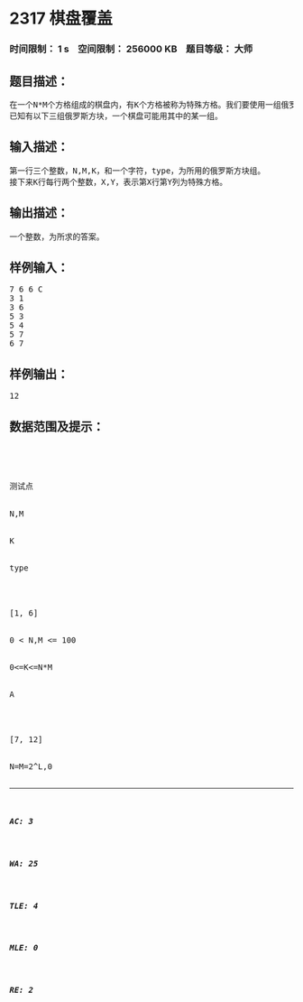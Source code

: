 # 2317 棋盘覆盖   
### 时间限制： 1 s&nbsp;&nbsp;&nbsp;&nbsp;空间限制： 256000 KB&nbsp;&nbsp;&nbsp;&nbsp;题目等级： 大师  
## 题目描述：  

<pre>
在一个N*M个方格组成的棋盘内，有K个方格被称为特殊方格。我们要使用一组俄罗斯方块来覆盖这个棋盘，保证特殊方格不能被覆盖，非特殊方格只能被一个俄罗斯方块覆盖，求最多能容纳的俄罗斯方块的数量。
已知有以下三组俄罗斯方块，一个棋盘可能用其中的某一组。
</pre>
  
  
## 输入描述：  

<pre>
第一行三个整数，N,M,K，和一个字符，type，为所用的俄罗斯方块组。
接下来K行每行两个整数，X,Y，表示第X行第Y列为特殊方格。
</pre>
  
  
## 输出描述：  

<pre>
一个整数，为所求的答案。
</pre>
  
  
## 样例输入：  

<pre>
7 6 6 C
3 1
3 6
5 3
5 4
5 7
6 7
</pre>
  
  
## 样例输出：  

<pre>
12
</pre>
  
  
## 数据范围及提示：  

<pre>




测试点


N,M


K


type




[1, 6]


0 < N,M <= 100


0<=K<=N*M


A




[7, 12]


N=M=2^L,0<L<=200000


K=1


B




[13, 20]


0<N,M<=11


0<=K<=N*M


C




</pre>
  
  
***  

##### AC: 3  
##### WA: 25  
##### TLE: 4  
##### MLE: 0  
##### RE: 2  
